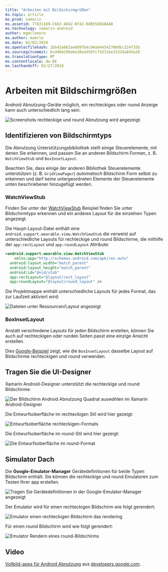 ```yaml
---
title: "Arbeiten mit Bildschirmgrößen"
ms.topic: article
ms.prod: xamarin
ms.assetid: 77831169-C663-4D42-B742-B8B556B1DA4B
ms.technology: xamarin-android
author: mgmclemore
ms.author: mamcle
ms.date: 02/02/2018
ms.openlocfilehash: 2bb42a862ae8d9fb4c94a044542700dbc324f35b
ms.sourcegitcommit: 6cd40d190abe38edd50fc74331be15324a845a28
ms.translationtype: MT
ms.contentlocale: de-DE
ms.lasthandoff: 02/27/2018
---
```

# <a name="working-with-screen-sizes"></a>Arbeiten mit Bildschirmgrößen

Android Abnutzung-Geräte möglich, ein rechteckiges oder round Anzeige kann auch unterschiedlich lang sein.

![Screenshots rechteckige und round Abnutzung wird angezeigt.](screen-sizes-images/moyeu-wear.png)

## <a name="identifying-screen-type"></a>Identifizieren von Bildschirmtyps

Die Abnutzung Unterstützungsbibliothek stellt einige Steuerelemente, mit denen Sie erkennen, und passen Sie an anderen Bildschirm Formen, z. B. `WatchViewStub` und `BoxInsetLayout`.

Beachten Sie, dass einige der anderen Bibliothek Steuerelemente unterstützen (z. B. `GridViewPager`) *automatisch* Bildschirm Form selbst zu erkennen und darf keine untergeordneten Elemente der Steuerelemente unten beschriebener hinzugefügt werden.

### <a name="watchviewstub"></a>WatchViewStub

Finden Sie unter der [WatchViewStub](https://developer.xamarin.com/samples/WatchViewStub/) Beispiel finden Sie unter Bildschirmtyps erkennen und ein anderes Layout für die einzelnen Typen angezeigt.

Die Haupt-Layout-Datei enthält eine `android.support.wearable.view.WatchViewStub` die verweist auf unterschiedliche Layouts für rechteckige und round Bildschirme, die mithilfe der `app:rectLayout` und `app:roundLayout` Attribute:

```xml
<android.support.wearable.view.WatchViewStub
    xmlns:app="http://schemas.android.com/apk/res-auto"
  android:layout_width="match_parent"
  android:layout_height="match_parent"
  android:id="@+id/stub"
  app:rectLayout="@layout/rect_layout"
  app:roundLayout="@layout/round_layout" />
```

Die Projektmappe enthält unterschiedliche Layouts für jedes Format, das zur Laufzeit aktiviert wird:

![Dateien unter Ressourcen/Layout angezeigt](screen-sizes-images/solution.png)


### <a name="boxinsetlayout"></a>BoxInsetLayout

Anstatt verschiedene Layouts für jeden Bildschirm erstellen, können Sie auch auf rechteckigen oder runden Seiten passt eine einzige Ansicht erstellen.

Dies [Google-Beispiel](https://developer.android.com/training/wearables/ui/layouts.html#same-layout) zeigt, wie die `BoxInsetLayout` dasselbe Layout auf Bildschirme rechteckigen und round verwenden.


## <a name="wear-ui-designer"></a>Tragen Sie die UI-Designer

Xamarin Android-Designer unterstützt die rechteckige und round Bildschirme:

![Der Bildschirm Android Abnutzung Quadrat auswählen im Xamarin Android-Designer](screen-sizes-images/design-screen-type.png)

Die Entwurfsoberfläche im rechteckigen Stil wird hier gezeigt:

![Entwurfsoberfläche rechteckigen-Formats](screen-sizes-images/design-rect.png) 

Die Entwurfsoberfläche im round-Stil wird hier gezeigt:

![Die Entwurfsoberfläche im round-Format](screen-sizes-images/design-round.png)


## <a name="wear-simulator"></a>Simulator Dach

Die **Google-Emulator-Manager** Gerätedefinitionen für beide Typen Bildschirm enthält. Sie können die rechteckige und round Emulatoren zum Testen Ihrer app erstellen.

![Tragen Sie Gerätedefinitionen in der Google-Emulator-Manager angezeigt](screen-sizes-images/emulator-devices.png)

Der Emulator wird für einen rechteckigen Bildschirm wie folgt gerendert:

![Emulator einen rechteckigen Bildschirm das rendering](screen-sizes-images/recipe-2.png) 

Für einen round Bildschirm wird wie folgt gerendert:

![Emulator Rendern eines round-Bildschirms](screen-sizes-images/recipe-2-round.png)

## <a name="video"></a>Video

[Vollbild-apps für Android Abnutzung](https://www.youtube.com/watch?v=naf_WbtFAlY) aus [developers.google.com](https://www.youtube.com/channel/UC_x5XG1OV2P6uZZ5FSM9Ttw).

